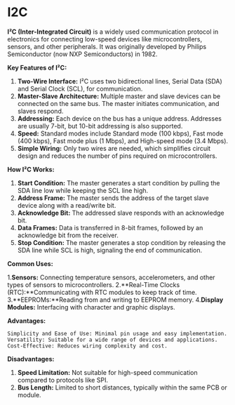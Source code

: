 # I2C
**I²C (Inter-Integrated Circuit)** is a widely used communication protocol in electronics for connecting low-speed devices like microcontrollers, sensors, and other peripherals. It was originally developed by Philips Semiconductor (now NXP Semiconductors) in 1982.

**Key Features of I²C:**

1. **Two-Wire Interface:** I²C uses two bidirectional lines, Serial Data (SDA) and Serial Clock (SCL), for communication.
2. **Master-Slave Architecture:** Multiple master and slave devices can be connected on the same bus. The master initiates communication, and slaves respond.
3. **Addressing:** Each device on the bus has a unique address. Addresses are usually 7-bit, but 10-bit addressing is also supported.
4. **Speed:** Standard modes include Standard mode (100 kbps), Fast mode (400 kbps), Fast mode plus (1 Mbps), and High-speed mode (3.4 Mbps).
5. **Simple Wiring:** Only two wires are needed, which simplifies circuit design and reduces the number of pins required on microcontrollers.

**How I²C Works:**

1. **Start Condition:** The master generates a start condition by pulling the SDA line low while keeping the SCL line high.
2. **Address Frame:** The master sends the address of the target slave device along with a read/write bit.
3. **Acknowledge Bit:** The addressed slave responds with an acknowledge bit.
4. **Data Frames:** Data is transferred in 8-bit frames, followed by an acknowledge bit from the receiver.
5. **Stop Condition:** The master generates a stop condition by releasing the SDA line while SCL is high, signaling the end of communication.


**Common Uses:**

1.**Sensors:** Connecting temperature sensors, accelerometers, and other types of sensors to microcontrollers.
2.**Real-Time Clocks (RTC):**Communicating with RTC modules to keep track of time.
3.**EEPROMs:**Reading from and writing to EEPROM memory.
4.**Display Modules:** Interfacing with character and graphic displays.

**Advantages:**

    Simplicity and Ease of Use: Minimal pin usage and easy implementation.
    Versatility: Suitable for a wide range of devices and applications.
    Cost-Effective: Reduces wiring complexity and cost.
    
**Disadvantages:**
1. **Speed Limitation:** Not suitable for high-speed communication compared to protocols like SPI.
2. **Bus Length:** Limited to short distances, typically within the same PCB or module.
